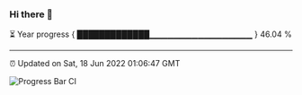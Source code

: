 ### Hi there 👋

⏳ Year progress { █████████████▁▁▁▁▁▁▁▁▁▁▁▁▁▁▁▁▁ } 46.04 %

---

⏰ Updated on Sat, 18 Jun 2022 01:06:47 GMT

![Progress Bar CI](https://github.com/liununu/liununu/workflows/Progress%20Bar%20CI/badge.svg)
